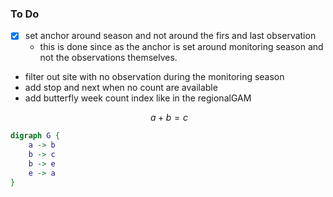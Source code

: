 ### To Do

- [x] set anchor around season and not around the firs and last observation 
    - this is done since as the anchor is set around monitoring season and not the observations themselves.
- filter out site with no observation during the monitoring season
- add stop and next when no count are available
- add butterfly week count index like in the regionalGAM

$$\ a + b = c $$

```dot
digraph G {
    a -> b
    b -> c
    b -> e
    e -> a
}
```



